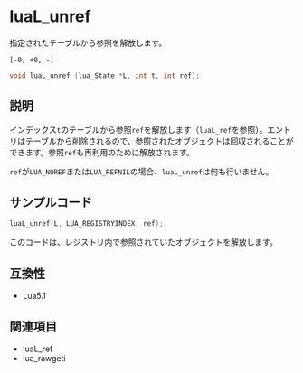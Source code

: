 # luaL_unref

指定されたテーブルから参照を解放します。

`[-0, +0, -]`

```c
void luaL_unref (lua_State *L, int t, int ref);
```

## 説明

インデックス`t`のテーブルから参照`ref`を解放します（`luaL_ref`を参照）。エントリはテーブルから削除されるので、参照されたオブジェクトは回収されることができます。参照`ref`も再利用のために解放されます。

`ref`が`LUA_NOREF`または`LUA_REFNIL`の場合、`luaL_unref`は何も行いません。

## サンプルコード

```c
luaL_unref(L, LUA_REGISTRYINDEX, ref);
```

このコードは、レジストリ内で参照されていたオブジェクトを解放します。

## 互換性

- Lua5.1

## 関連項目

- luaL_ref
- lua_rawgeti